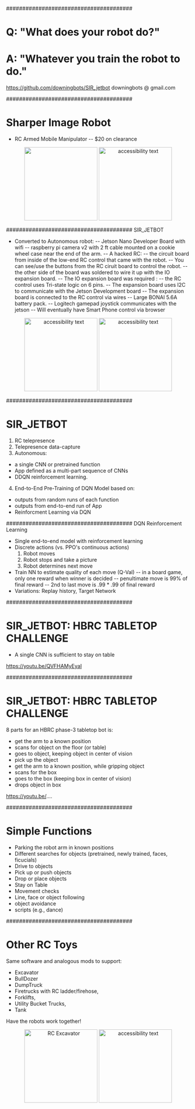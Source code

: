 #######################################




# Q: "What does your robot do?"  
# A: "Whatever you train the robot to do."



https://github.com/downingbots/SIR_jetbot
downingbots @ gmail.com


#######################################

# Sharper Image Robot 

- RC Armed Mobile Manipulator 
    -- $20 on clearance

<p align="center">
  <img src="https://github.com/downingbots/SIR_jetbot/blob/master/ReadMeImages/sharper_image_robot.jpg" width="200 title="Sharper Image Robot">
  <img src="https://github.com/downingbots/SIR_jetbot/blob/master/ReadMeImages/sharper_image_robot2.jpg" width="200" alt="accessibility text">
</p>

#######################################
SIR_JETBOT

- Converted to Autonomous robot:
    -- Jetson Nano Developer Board with wifi
    -- raspberry pi camera v2 with 2 ft cable mounted on a cookie wheel case near the end of the arm.
    -- A hacked RC:
        -- the circuit board from inside of the low-end RC control that came with the robot.
        -- You can see/use the buttons from the RC ciruit board to control the robot.
        -- the other side of the board was soldered to wire it up with the IO expansion board.
    -- The IO expansion board was required :
        -- the RC control uses Tri-state logic on 6 pins.
        -- The expansion board uses I2C to communicate with the Jetson Development board
        -- The expansion board is connected to the RC control via wires
    -- Large BONAI 5.6A battery pack.
    -- Logitech gamepad joystick communicates with the jetson
        -- Will eventually have Smart Phone control via browser

<p align="center">
  <img src="https://github.com/downingbots/SIR_jetbot/blob/master/ReadMeImages/Sir_jetbot1.jpg" width="200" alt="accessibility text">
  <img src="https://github.com/downingbots/SIR_jetbot/blob/master/ReadMeImages/Sir_jetbot2.jpg" width="200" alt="accessibility text">
</p>

#######################################

# SIR_JETBOT

1. RC telepresence
2. Telepresence data-capture 
3. Autonomous:
  - a single CNN or pretrained function
  - App defined as a multi-part sequence of CNNs
  - DDQN reinforcement learning. 
4. End-to-End Pre-Training of DQN Model based on:
  - outputs from random runs of each function
  - outputs from end-to-end run of App
  - Reinforcment Learning via DQN


#######################################
DQN Reinforcement Learning

- Single end-to-end model with reinforcement learning
- Discrete actions (vs. PPO's continuous actions)
  1. Robot moves
  2. Robot stops and take a picture
  3. Robot determines next move
- Train NN to estimate quality of each move (Q-Val)
  -- in a board game, only one reward when winner is decided
  -- penultimate move is 99% of final reward
  -- 2nd to last move is .99 * .99 of final reward
- Variations: Replay history, Target Network

#######################################
# SIR_JETBOT: HBRC TABLETOP CHALLENGE

- A single CNN is sufficient to stay on table

https://youtu.be/QVFHAMyEyaI

#######################################
# SIR_JETBOT: HBRC TABLETOP CHALLENGE

8 parts for an HBRC phase-3 tabletop bot is:
 - get the arm to a known position
 - scans for object on the floor (or table)
 - goes to object, keeping object in center of vision
 - pick up the object
 - get the arm to a known position, while gripping object
 - scans for the box
 - goes to the box (keeping box in center of vision)
 - drops object in box

https://youtu.be/....

#######################################
# Simple Functions

 - Parking the robot arm in known positions
 - Different searches for objects (pretrained, newly trained, faces, ficucials)
 - Drive to objects
 - Pick up or push objects
 - Drop or place objects
 - Stay on Table 
 - Movement checks
 - Line, face or object following
 - object avoidance
 - scripts (e.g., dance)

#######################################
# Other RC Toys

Same software and analogous mods to support: 
 - Excavator
 - BullDozer
 - DumpTruck
 - Firetrucks with RC ladder/firehose, 
 - Forklifts, 
 - Utility Bucket Trucks, 
 - Tank

Have the robots work together!

<p align="center">
  <img src="https://github.com/downingbots/SIR_jetbot/blob/master/ReadMeImages/excavator.jpg" width="200" title="RC Excavator">
  <img src="https://github.com/downingbots/SIR_jetbot/blob/master/ReadMeImages/bulldozer.jpg" width="200" alt="accessibility text">
</p>
